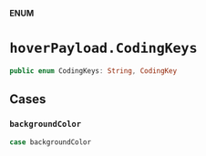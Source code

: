 **ENUM**

# `hoverPayload.CodingKeys`

```swift
public enum CodingKeys: String, CodingKey
```

## Cases
### `backgroundColor`

```swift
case backgroundColor
```
